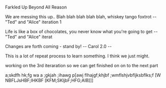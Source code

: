 Farkled 
Up
Beyond
All
Reason


We are messing this up..
Blah blah blah blah blah, whiskey tango foxtrot
-- "Ted" and "Alice" iteration 1

Life is like a box of chocolates, you never know what you're going to get
-- "Ted" and "Alice" iterat

Changes are forth coming - stand by!
-- Carol 2.0 --

This is a lot of repeat process to learn something.  I think we just might.


working on the 3rd iteraration so we can get finished on on to the next part

a;skdfh hk;fg wa
a ;gkjah ;ihawg
p[awj flhajgf;khjbf 
;wmflshjvbfljksbflks;f
[W NBFLJsHBF;IHKBF
[KFM;SKljbF;HFG;AIB]]]

